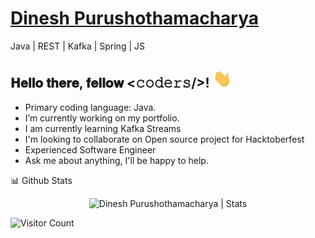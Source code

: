 # [Dinesh Purushothamacharya](https://www.google.com/)
Java | REST | Kafka | Spring | JS


<h2> 𝐇𝐞𝐥𝐥𝐨 𝐭𝐡𝐞𝐫𝐞, 𝐟𝐞𝐥𝐥𝐨𝐰 <𝚌𝚘𝚍𝚎𝚛𝚜/>! <img src="https://raw.githubusercontent.com/ABSphreak/ABSphreak/master/gifs/Hi.gif" width="30px"></h2>
<!-- Namaste 🙏 -->
 <!--<img align="right" height="270px" alt="GIF" src="https://i.pinimg.com/originals/e4/26/70/e426702edf874b181aced1e2fa5c6cde.gif" /> -->
 
* Primary coding language: Java.
* I’m currently working on my portfolio.
* I am currently learning Kafka Streams
* I'm looking to collaborate on Open source project for Hacktoberfest
* Experienced Software Engineer 
* Ask me about anything, I'll be happy to help.

<summary>📊 Github Stats</summary>

<p align="center"> <img src="https://github-readme-stats.vercel.app/api?username=DineshPurushothamacharya&show_icons=true&theme=gotham" alt="Dinesh Purushothamacharya | Stats" />

</details>


 ![Visitor Count](https://profile-counter.glitch.me/{DineshPurushothamacharya}/count.svg)
 
